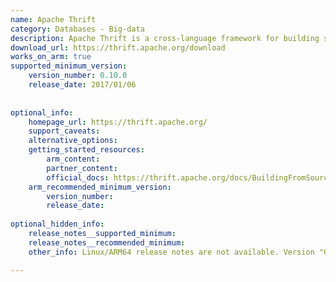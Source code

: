 ```yaml
---
name: Apache Thrift
category: Databases - Big-data
description: Apache Thrift is a cross-language framework for building scalable services, enabling efficient communication through serialization and remote procedure calls.
download_url: https://thrift.apache.org/download
works_on_arm: true
supported_minimum_version:
    version_number: 0.10.0
    release_date: 2017/01/06
 
 
optional_info:
    homepage_url: https://thrift.apache.org/
    support_caveats:
    alternative_options:
    getting_started_resources:
        arm_content:
        partner_content:
        official_docs: https://thrift.apache.org/docs/BuildingFromSource
    arm_recommended_minimum_version:
        version_number:
        release_date:
 
optional_hidden_info:
    release_notes__supported_minimum:
    release_notes__recommended_minimum:
    other_info: Linux/ARM64 release notes are not available. Version "0.10.0" has been successfully installed on the Neoverse N1, prior versions are failing to build.

---
```

